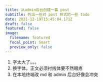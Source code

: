 ```yaml
---
title: 从admin后台创建一篇 post
subtitle: 列出一些对 post 样式的一些 todo
date: 2021-12-19T15:45:04.171Z
draft: false
featured: false
image:
  filename: featured
  focal_point: Smart
  preview_only: false
---
```

1. 字太大了。。。
2. 换字体，正文必须衬线体要不然眼疼
3. 在本地终端改 md 和 admin 后台好像会冲突